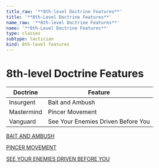 ```yaml
---
title_raw: '**8th-level Doctrine Features**'
title: '**8th-Level Doctrine Features**'
name_raw: '**8th-level Doctrine Features**'
name: '**8th-Level Doctrine Features**'
type: classes
subtype: tactician
kind: 8th-level features
---
```


# **8th-level Doctrine Features**

| Doctrine   | Feature                            |
| ---------- | ---------------------------------- |
| Insurgent  | Bait and Ambush                    |
| Mastermind | Pincer Movement                    |
| Vanguard   | See Your Enemies Driven Before You |

[BAIT AND AMBUSH](./Bait%20And%20Ambush.md)

[PINCER MOVEMENT](./Pincer%20Movement.md)

[SEE YOUR ENEMIES DRIVEN BEFORE YOU](./See%20Your%20Enemies%20Driven%20Before%20You.md)
